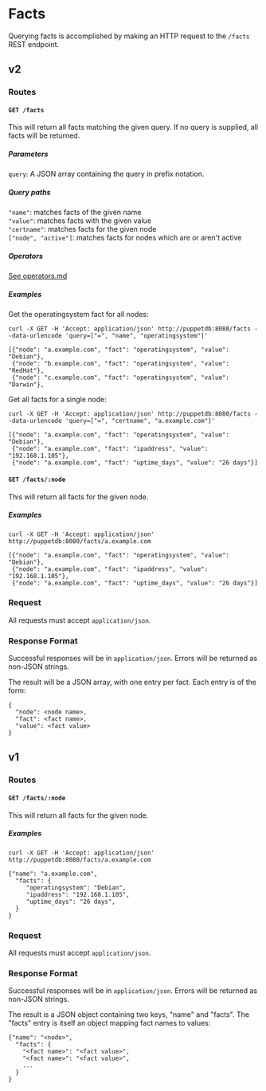 # Facts

Querying facts is accomplished by making an HTTP request to the
`/facts` REST endpoint.

## v2

### Routes

#### `GET /facts`

This will return all facts matching the given query. If no query is supplied, all facts will be returned.

##### Parameters

  `query`: A JSON array containing the query in prefix notation.

##### Query paths

  `"name"`: matches facts of the given name  
  `"value"`: matches facts with the given value  
  `"certname"`: matches facts for the given node  
  `["node", "active"]`: matches facts for nodes which are or aren't active  

##### Operators

  [See operators.md](operators.md)

##### Examples

  Get the operatingsystem fact for all nodes:

    curl -X GET -H 'Accept: application/json' http://puppetdb:8080/facts --data-urlencode 'query=["=", "name", "operatingsystem"]'

    [{"node": "a.example.com", "fact": "operatingsystem", "value": "Debian"},
     {"node": "b.example.com", "fact": "operatingsystem", "value": "RedHat"},
     {"node": "c.example.com", "fact": "operatingsystem", "value": "Darwin"},

  Get all facts for a single node:

    curl -X GET -H 'Accept: application/json' http://puppetdb:8080/facts --data-urlencode 'query=["=", "certname", "a.example.com"]'

    [{"node": "a.example.com", "fact": "operatingsystem", "value": "Debian"},
     {"node": "a.example.com", "fact": "ipaddress", "value": "192.168.1.105"},
     {"node": "a.example.com", "fact": "uptime_days", "value": "26 days"}]

#### `GET /facts/:node`

This will return all facts for the given node.

##### Examples

    curl -X GET -H 'Accept: application/json' http://puppetdb:8080/facts/a.example.com

    [{"node": "a.example.com", "fact": "operatingsystem", "value": "Debian"},
     {"node": "a.example.com", "fact": "ipaddress", "value": "192.168.1.105"},
     {"node": "a.example.com", "fact": "uptime_days", "value": "26 days"}]

### Request

All requests must accept `application/json`.

### Response Format

Successful responses will be in `application/json`. Errors will be returned as
non-JSON strings.

The result will be a JSON array, with one entry per fact. Each entry is of the form:

    {
      "node": <node name>,
      "fact": <fact name>,
      "value": <fact value>
    }


## v1

### Routes

#### `GET /facts/:node`

This will return all facts for the given node.

##### Examples

    curl -X GET -H 'Accept: application/json' http://puppetdb:8080/facts/a.example.com

    {"name": "a.example.com",
      "facts": {
         "operatingsystem": "Debian",
         "ipaddress": "192.168.1.105",
         "uptime_days": "26 days",
      }
    }

### Request

All requests must accept `application/json`.

### Response Format

Successful responses will be in `application/json`. Errors will be returned as
non-JSON strings.

The result is a JSON object containing two keys, "name" and "facts". The
"facts" entry is itself an object mapping fact names to values:

    {"name": "<node>",
      "facts": {
        "<fact name>": "<fact value>",
        "<fact name>": "<fact value>",
        ...
      }
    }
